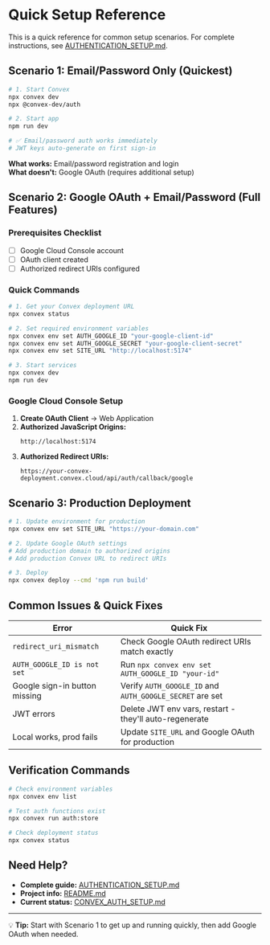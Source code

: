 # Quick Setup Reference

This is a quick reference for common setup scenarios. For complete instructions, see [AUTHENTICATION_SETUP.md](./AUTHENTICATION_SETUP.md).

## Scenario 1: Email/Password Only (Quickest)

```bash
# 1. Start Convex
npx convex dev
npx @convex-dev/auth

# 2. Start app
npm run dev

# ✅ Email/password auth works immediately
# JWT keys auto-generate on first sign-in
```

**What works:** Email/password registration and login  
**What doesn't:** Google OAuth (requires additional setup)

## Scenario 2: Google OAuth + Email/Password (Full Features)

### Prerequisites Checklist

- [ ] Google Cloud Console account
- [ ] OAuth client created
- [ ] Authorized redirect URIs configured

### Quick Commands

```bash
# 1. Get your Convex deployment URL
npx convex status

# 2. Set required environment variables
npx convex env set AUTH_GOOGLE_ID "your-google-client-id"
npx convex env set AUTH_GOOGLE_SECRET "your-google-client-secret"
npx convex env set SITE_URL "http://localhost:5174"

# 3. Start services
npx convex dev
npm run dev
```

### Google Cloud Console Setup

1. **Create OAuth Client** → Web Application
2. **Authorized JavaScript Origins:**
   ```
   http://localhost:5174
   ```
3. **Authorized Redirect URIs:**
   ```
   https://your-convex-deployment.convex.cloud/api/auth/callback/google
   ```

## Scenario 3: Production Deployment

```bash
# 1. Update environment for production
npx convex env set SITE_URL "https://your-domain.com"

# 2. Update Google OAuth settings
# Add production domain to authorized origins
# Add production Convex URL to redirect URIs

# 3. Deploy
npx convex deploy --cmd 'npm run build'
```

## Common Issues & Quick Fixes

| Error                         | Quick Fix                                                |
| ----------------------------- | -------------------------------------------------------- |
| `redirect_uri_mismatch`       | Check Google OAuth redirect URIs match exactly           |
| `AUTH_GOOGLE_ID is not set`   | Run `npx convex env set AUTH_GOOGLE_ID "your-id"`        |
| Google sign-in button missing | Verify `AUTH_GOOGLE_ID` and `AUTH_GOOGLE_SECRET` are set |
| JWT errors                    | Delete JWT env vars, restart - they'll auto-regenerate   |
| Local works, prod fails       | Update `SITE_URL` and Google OAuth for production        |

## Verification Commands

```bash
# Check environment variables
npx convex env list

# Test auth functions exist
npx convex run auth:store

# Check deployment status
npx convex status
```

## Need Help?

- **Complete guide:** [AUTHENTICATION_SETUP.md](./AUTHENTICATION_SETUP.md)
- **Project info:** [README.md](../README.md)
- **Current status:** [CONVEX_AUTH_SETUP.md](./CONVEX_AUTH_SETUP.md)

---

💡 **Tip:** Start with Scenario 1 to get up and running quickly, then add Google OAuth when needed.
